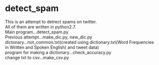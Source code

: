 # detect_spam
This is an  attempt to detrect spams on twitter.  
All of them are written in python2.7.  
Main program...detect_spam.py  
Previous attempt...make_dic.py, new_dic.py  
dictonary...not_common.txt(created using dictionary.txt(Word Frequencies in Written and Spoken English) and tweet data)  
program for making a dictionary...check_accuracy.py  
change txt to csv...make_csv.py
